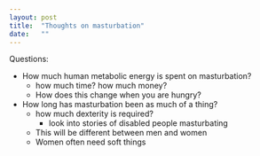 ```yaml
---
layout: post
title:  "Thoughts on masturbation"
date:   ""
---
```


Questions:

- How much human metabolic energy is spent on masturbation?
  - how much time? how much money?
  - How does this change when you are hungry?
- How long has masturbation been as much of a thing?
  - how much dexterity is required?
    - look into stories of disabled people masturbating
  - This will be different between men and women
  - Women often need soft things
